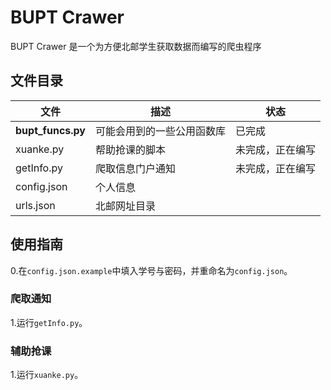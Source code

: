 # BUPT Crawer

BUPT Crawer 是一个为方便北邮学生获取数据而编写的爬虫程序

## 文件目录
|    文件    |    描述    |    状态    |
|---------------|---------------|---------------|
|  **bupt_funcs.py**  |  可能会用到的一些公用函数库  |  已完成  |
|  xuanke.py  |  帮助抢课的脚本  |  未完成，正在编写  |
|  getInfo.py  |  爬取信息门户通知  |  未完成，正在编写  |
|  config.json  |  个人信息  |
|  urls.json  |  北邮网址目录  |

## 使用指南

0.在`config.json.example`中填入学号与密码，并重命名为`config.json`。

### 爬取通知

1.运行`getInfo.py`。

### 辅助抢课

1.运行`xuanke.py`。